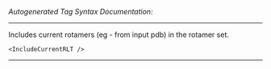 _Autogenerated Tag Syntax Documentation:_

---
Includes current rotamers (eg - from input pdb) in the rotamer set.

```
<IncludeCurrentRLT />
```



---
